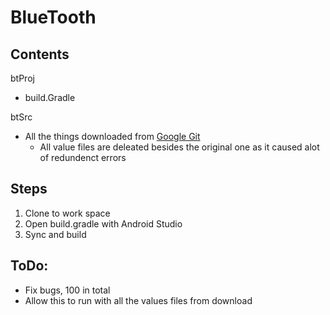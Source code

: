 # BlueTooth

## Contents 
btProj
* build.Gradle

btSrc
* All the things downloaded from [Google Git](https://android.googlesource.com/platform/packages/apps/Bluetooth/+/refs/tags/android-vts-9.0_r10)
   * All value files are deleated besides the original one as it caused alot of redundenct errors
## Steps
1. Clone to work space
2. Open build.gradle with Android Studio
3. Sync and build

## ToDo:
* Fix bugs, 100 in total
* Allow this to run with all the values files from download
